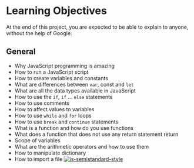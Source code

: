 # Learning Objectives
At the end of this project, you are expected to be able to explain to anyone, without the help of Google:
## General

* Why JavaScript programming is amazing
* How to run a JavaScript script
* How to create variables and constants
* What are differences between `var`, const and `let`
* What are all the data types available in JavaScript
* How to use the `if`, `if` ... `else` statements
* How to use comments
* How to affect values to variables
* How to use `while` and `for` loops
* How to use `break` and `continue` statements
* What is a function and how do you use functions
* What does a function that does not use any return statement return
* Scope of variables
* What are the arithmetic operators and how to use them
* How to manipulate dictionary
* How to import a file
[![js-semistandard-style](https://raw.githubusercontent.com/standard/semistandard/master/badge.svg)](https://github.com/standard/semistandard)
